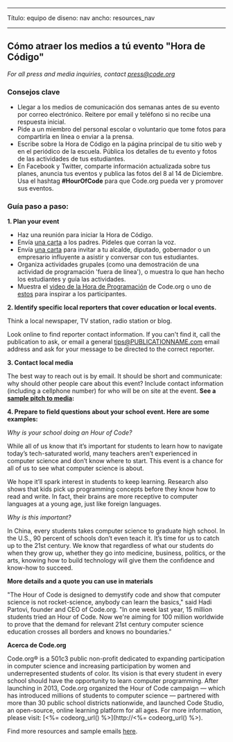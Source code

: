 * * *

Título: equipo de diseno: nav ancho: resources_nav

* * *

## Cómo atraer los medios a tú evento "Hora de Código"

*For all press and media inquiries, contact <press@code.org>*

### Consejos clave

  * Llegar a los medios de comunicación dos semanas antes de su evento por correo electrónico. Reitere por email y teléfono si no recibe una respuesta inicial.
  * Pide a un miembro del personal escolar o voluntario que tome fotos para compartirla en línea o enviar a la prensa.
  * Escribe sobre la Hora de Código en la página principal de tu sitio web y en el periódico de la escuela. Pública los detalles de tu evento y fotos de las actividades de tus estudiantes.
  * En Facebook y Twitter, comparte información actualizada sobre tus planes, anuncia tus eventos y publica las fotos del 8 al 14 de Diciembre. Usa el hashtag **#HourOfCode** para que Code.org pueda ver y promover sus eventos.

### Guía paso a paso:

**1. Plan your event**

  * Haz una reunión para iniciar la Hora de Código.
  * Envía [una carta](<%= hoc_uri('/resources/#sample-emails') %>) a los padres. Pídeles que corran la voz.
  * Envía [una carta](<%= hoc_uri('/resources/#sample-emails') %>) para invitar a tu alcalde, diputado, gobernador o un empresario influyente a asistir y conversar con tus estudiantes.
  * Organiza actividades grupales (como una demostración de una actividad de programación 'fuera de línea'), o muestra lo que han hecho los estudiantes y guía las actividades.
  * Muestra el [video de la Hora de Programación](<%= hoc_uri('/') %>) de Code.org o uno de [estos](<%= hoc_uri('/resources#videos') %>) para inspirar a los participantes.

**2. Identify specific local reporters that cover education or local events.**

Think a local newspaper, TV station, radio station or blog.

Look online to find reporter contact information. If you can't find it, call the publication to ask, or email a general tips@PUBLICATIONNAME.com email address and ask for your message to be directed to the correct reporter.

**3. Contact local media**

The best way to reach out is by email. It should be short and communicate: why should other people care about this event? Include contact information (including a cellphone number) for who will be on site at the event. **See a [sample pitch to media](<%= hoc_uri('/resources#sample-emails') %>):**

**4. Prepare to field questions about your school event. Here are some examples:**

*Why is your school doing an Hour of Code?*

While all of us know that it’s important for students to learn how to navigate today’s tech-saturated world, many teachers aren’t experienced in computer science and don’t know where to start. This event is a chance for all of us to see what computer science is about.

We hope it’ll spark interest in students to keep learning. Research also shows that kids pick up programming concepts before they know how to read and write. In fact, their brains are more receptive to computer languages at a young age, just like foreign languages.

*Why is this important?*

In China, every students takes computer science to graduate high school. In the U.S., 90 percent of schools don’t even teach it. It’s time for us to catch up to the 21st century. We know that regardless of what our students do when they grow up, whether they go into medicine, business, politics, or the arts, knowing how to build technology will give them the confidence and know-how to succeed.

**More details and a quote you can use in materials**

"The Hour of Code is designed to demystify code and show that computer science is not rocket-science, anybody can learn the basics," said Hadi Partovi, founder and CEO of Code.org. "In one week last year, 15 million students tried an Hour of Code. Now we're aiming for 100 million worldwide to prove that the demand for relevant 21st century computer science education crosses all borders and knows no boundaries."

**Acerca de Code.org**

Code.org® is a 501c3 public non-profit dedicated to expanding participation in computer science and increasing participation by women and underrepresented students of color. Its vision is that every student in every school should have the opportunity to learn computer programming. After launching in 2013, Code.org organized the Hour of Code campaign — which has introduced millions of students to computer science — partnered with more than 30 public school districts nationwide, and launched Code Studio, an open-source, online learning platform for all ages. For more information, please visit: [<%= codeorg_url() %>](http://<%= codeorg_url() %>).

  
Find more resources and sample emails [here](<%= hoc_uri('/resources') %>).